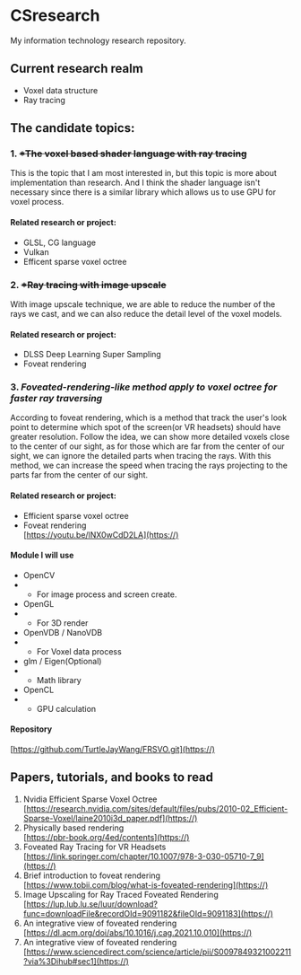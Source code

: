 # CSresearch
My information technology research repository.
## Current research realm
* Voxel data structure
* Ray tracing

## The candidate topics:

### 1. ~~*The voxel based shader language with ray tracing~~

This is the topic that I am most interested in, but this topic is more about implementation than research. And I think the shader language isn't necessary since there is a similar library which allows us to use GPU for voxel process.

#### Related research or project:
* GLSL, CG language
* Vulkan
* Efficent sparse voxel octree

### 2. ~~*Ray tracing with image upscale~~

With image upscale technique, we are able to reduce the number of the rays we cast, and we can also reduce the detail level of the voxel models.

#### Related research or project:
* DLSS Deep Learning Super Sampling
* Foveat rendering

### 3. *Foveated-rendering-like method apply to voxel octree for faster ray traversing*

According to foveat rendering, which is a method that track the user's look point to determine which spot of the screen(or VR headsets) should have greater resolution. Follow the idea, we can show more detailed voxels close to the center of our sight, as for those which are far from the center of our sight, we can ignore the detailed parts when tracing the rays. With this method, we can increase the speed when tracing the rays projecting to the parts far from the center of our sight. 

#### Related research or project:
* Efficient sparse voxel octree
* Foveat rendering  
[https://youtu.be/lNX0wCdD2LA](https://)

#### Module I will use
* OpenCV
* * For image process and screen create.
* OpenGL
* * For 3D render
* OpenVDB / NanoVDB
* * For Voxel data process
* glm / Eigen(Optional)
* * Math library
* OpenCL
* * GPU calculation

#### Repository
[https://github.com/TurtleJayWang/FRSVO.git](https://)

## Papers, tutorials, and books to read
1. Nvidia Efficient Sparse Voxel Octree  
[https://research.nvidia.com/sites/default/files/pubs/2010-02_Efficient-Sparse-Voxel/laine2010i3d_paper.pdf](https://)
2. Physically based rendering  
[https://pbr-book.org/4ed/contents](https://)
3. Foveated Ray Tracing for VR Headsets  
[https://link.springer.com/chapter/10.1007/978-3-030-05710-7_9](https://)
5. Brief introduction to foveat rendering  
[https://www.tobii.com/blog/what-is-foveated-rendering](https://)
6. Image Upscaling for Ray Traced Foveated Rendering  
[https://lup.lub.lu.se/luur/download?func=downloadFile&recordOId=9091182&fileOId=9091183](https://)
7. An integrative view of foveated rendering  
[https://dl.acm.org/doi/abs/10.1016/j.cag.2021.10.010](https://)
8. An integrative view of foveated rendering  
[https://www.sciencedirect.com/science/article/pii/S0097849321002211?via%3Dihub#sec1](https://)
